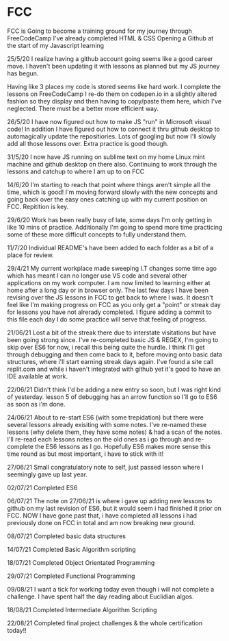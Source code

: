 # FCC
FCC is Going to become a training ground for my journey through FreeCodeCamp
I've already completed HTML & CSS
Opening a Github at the start of my Javascript learning

25/5/20
I realize having a github account going seems like a good career move.
I haven't been updating it with lessons as planned but my JS journey has begun.

Having like 3 places my code is stored seems like hard work.
I complete the lessons on FreeCodeCamp
I re-do them on codepen.io in a slightly altered fashion so they display
and then having to copy/paste them here, which I've neglected.
There must be a better more efficient way.

26/5/20
I have now figured out how to make JS "run" in Microsoft visual code!
In addition I have figured out how to connect it thru github desktop to automagically update the repositiories.
Lots of googling but now I'll slowly add all those lessons over.
Extra practice is good though.

31/5/20
I now have JS running on sublime text on my home Linux mint machine and github desktop on there also.
Continuing to work through the lessons and catchup to where I am up to on FCC

14/6/20
I'm starting to reach that point where things aren't simple all the time, which is good!
I'm moving forward slowly with the new concepts and going back over the easy ones catching up with my current position on FCC.
Repitition is key.

29/6/20
Work has been really busy of late, some days I'm only getting in like 10 mins of practice.
Additionally I'm going to spend more time practicing some of these more difficult concepts to fully understand them.

11/7/20
Individual README's have been added to each folder as a bit of a place for review.

29/4/21
My current workplace made sweeping I.T changes some time ago which has meant I can no longer use VS code and several other applications on my work computer.
I am now limited to learning either at home after a long day or in browser only.
The last few days I have been revising over the JS lessons in FCC to get back to where I was.
It doesn't feel like I'm making progress on FCC as you only get a "point" or streak day for lessons you have not alrerady completed.
I figure adding a commit to this file each day I do some practice will serve that feeling of progress.

21/06/21
Lost a bit of the streak there due to interstate visitations but have been going strong since.
I've re-completed basic JS & REGEX, I'm going to skip over ES6 for now, i recall this being quite the hurdle. 
I think I'll get through debugging and then come back to it, before moving onto basic data structures, where i'll start earning streak days again.
I've found a site call replit.com and while i haven't integrated with github yet it's good to have an IDE available at work.

22/06/21
Didn't think I'd be adding a new entry so soon, but I was right kind of yesterday.
lesson 5 of debugging has an arrow function so I'll go to ES6 as soon as i'm done.

24/06/21
About to re-start ES6 (with some trepidation) but there were several lessons already exisiting with some notes.
I've re-named these lessons (why delete them, they have some notes) & had a scan of the notes.
I'll re-read each lessons notes on the old ones as i go through and re-complete the ES6 lessons as I go.
Hopefully ES6 makes more sense this time round as but most important, i have to stick with it!

27/06/21
Small congratulatory note to self, just passed lesson where I seemingly gave up last year.

02/07/21
Completed ES6

06/07/21
The note on 27/06/21 is where i gave up adding new lessons to github on my last revision of ES6, but it would seem i had finished it prior on FCC. NOW I have gone past that, i have completed all lessons i had previously done on FCC in total and am now breaking new ground.

08/07/21
Completed basic data structures

14/07/21
Completed Basic Algorithm scripting

18/07/21
Completed Object Orientated Programming

29/07/21
Completed Functional Programming

09/08/21
I want a tick for working today even though i will not complete a challenge. I have spent half the day reading about Euclidian algos.

18/08/21 Completed Intermediate Algorithm Scripting

22/08/21
Completed final project challenges & the whole certification today!!
